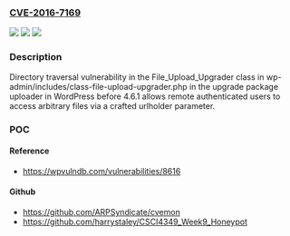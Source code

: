 ### [CVE-2016-7169](https://cve.mitre.org/cgi-bin/cvename.cgi?name=CVE-2016-7169)
![](https://img.shields.io/static/v1?label=Product&message=n%2Fa&color=blue)
![](https://img.shields.io/static/v1?label=Version&message=n%2Fa&color=blue)
![](https://img.shields.io/static/v1?label=Vulnerability&message=n%2Fa&color=brighgreen)

### Description

Directory traversal vulnerability in the File_Upload_Upgrader class in wp-admin/includes/class-file-upload-upgrader.php in the upgrade package uploader in WordPress before 4.6.1 allows remote authenticated users to access arbitrary files via a crafted urlholder parameter.

### POC

#### Reference
- https://wpvulndb.com/vulnerabilities/8616

#### Github
- https://github.com/ARPSyndicate/cvemon
- https://github.com/harrystaley/CSCI4349_Week9_Honeypot

